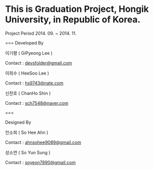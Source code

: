 This is Graduation Project, Hongik University, in Republic of Korea.
===
Project Period 
2014. 09. ~ 2014. 11.

===
Developed By

이기평 ( GiPyeong Lee )

Contact : devsfolder@gmail.com


이희수 ( HeeSoo Lee )

Contact : hs9743@nate.com


신찬호 ( ChanHo Shin )

Contact : sch7548@naver.com

===

Designed By

안소희 ( So Hee Ahn )

Contact : ahnsohee9089@gmail.com


성소연 ( So Yun Sung )

Contact : soyeon7890@gmail.com 
